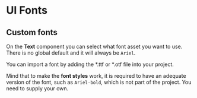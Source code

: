 # UI Fonts

## Custom fonts

On the **Text** component you can select what font asset you want to use. There is no global default and it will always be `Ariel`.  

You can import a font by adding the *.ttf or *.otf file into your project.  

Mind that to make the **font styles** work, it is required to have an adequate version of the font, such as `Ariel-bold`, which is not part of the project. You need to supply your own.
